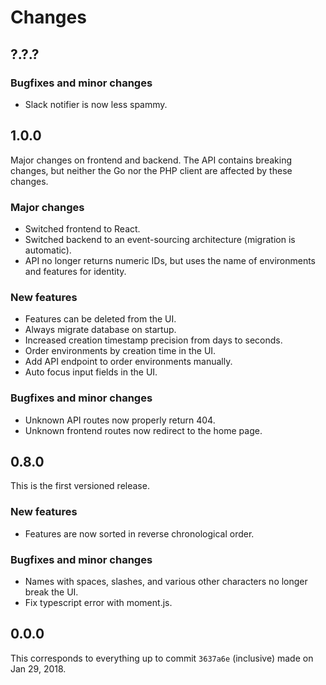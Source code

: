 # Changes

## ?.?.?

### Bugfixes and minor changes

* Slack notifier is now less spammy.


## 1.0.0

Major changes on frontend and backend. The API contains breaking changes, but neither the Go nor the PHP client are affected by these changes.

### Major changes

* Switched frontend to React.
* Switched backend to an event-sourcing architecture (migration is automatic).
* API no longer returns numeric IDs, but uses the name of environments and features for identity.

### New features

* Features can be deleted from the UI.
* Always migrate database on startup.
* Increased creation timestamp precision from days to seconds.
* Order environments by creation time in the UI.
* Add API endpoint to order environments manually.
* Auto focus input fields in the UI.

### Bugfixes and minor changes

* Unknown API routes now properly return 404.
* Unknown frontend routes now redirect to the home page.


## 0.8.0

This is the first versioned release.

### New features

* Features are now sorted in reverse chronological order.

### Bugfixes and minor changes

* Names with spaces, slashes, and various other characters no longer break the UI.
* Fix typescript error with moment.js.


## 0.0.0

This corresponds to everything up to commit `3637a6e` (inclusive) made on Jan 29, 2018.
